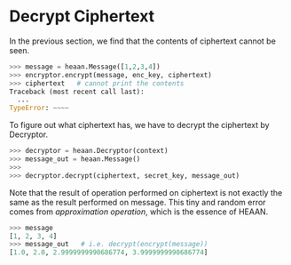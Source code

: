 # Decrypt Ciphertext

In the previous section, we find that the contents of ciphertext cannot be seen.

```python
>>> message = heaan.Message([1,2,3,4])
>>> encryptor.encrypt(message, enc_key, ciphertext)
>>> ciphertext   # cannot print the contents
Traceback (most recent call last):
  ...
TypeError: ~~~~
```

To figure out what ciphertext has, we have to decrypt the ciphertext by Decryptor.

```python
>>> decryptor = heaan.Decryptor(context)
>>> message_out = heaan.Message()
>>>
>>> decryptor.decrypt(ciphertext, secret_key, message_out)
```

Note that the result of operation performed on ciphertext is not exactly the same as the result performed on message. This tiny and random error comes from *approximation operation*, which is the essence of HEAAN.

```python
>>> message
[1, 2, 3, 4]
>>> message_out   # i.e. decrypt(encrypt(message))
[1.0, 2.0, 2.9999999990686774, 3.9999999990686774]
```